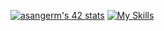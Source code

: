 [![asangerm's 42 stats](https://badge.mediaplus.ma/greenbinary/asangerm?1337Badge=off&UM6P=off)](https://github.com/oakoudad/badge42)
[![My Skills](https://skillicons.dev/icons?i=py,c,cpp,arduino,java,html,css,mysql,ansible,ocaml,bash,bitbucket,eclipse,git,github,php,postman,visualstudio&perline=6)](https://skillicons.dev)

